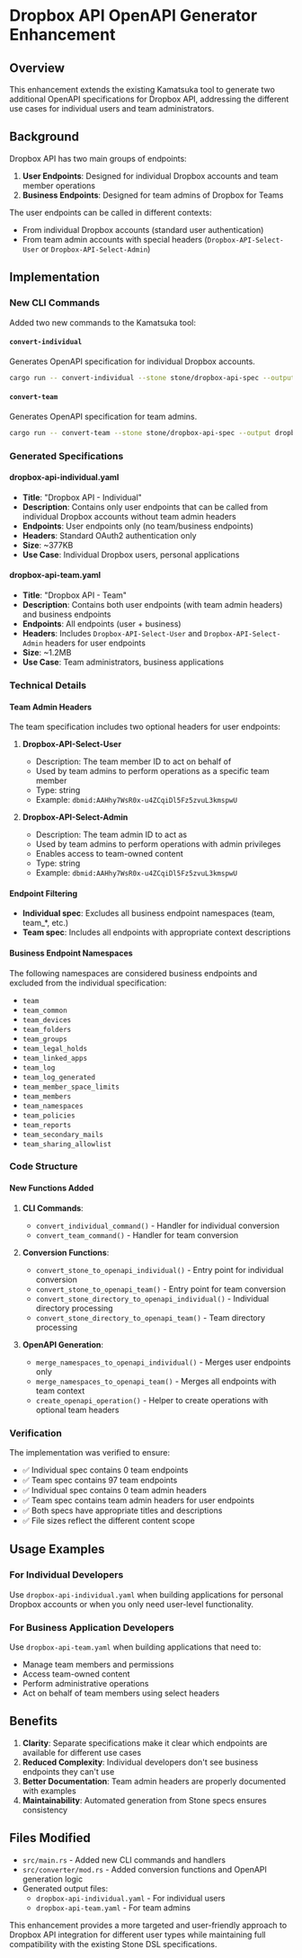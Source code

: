 # Dropbox API OpenAPI Generator Enhancement

## Overview

This enhancement extends the existing Kamatsuka tool to generate two additional OpenAPI specifications for Dropbox API, addressing the different use cases for individual users and team administrators.

## Background

Dropbox API has two main groups of endpoints:

1. **User Endpoints**: Designed for individual Dropbox accounts and team member operations
2. **Business Endpoints**: Designed for team admins of Dropbox for Teams

The user endpoints can be called in different contexts:
- From individual Dropbox accounts (standard user authentication)
- From team admin accounts with special headers (`Dropbox-API-Select-User` or `Dropbox-API-Select-Admin`)

## Implementation

### New CLI Commands

Added two new commands to the Kamatsuka tool:

#### `convert-individual`
Generates OpenAPI specification for individual Dropbox accounts.
```bash
cargo run -- convert-individual --stone stone/dropbox-api-spec --output dropbox-api-individual.yaml --verbose
```

#### `convert-team`
Generates OpenAPI specification for team admins.
```bash
cargo run -- convert-team --stone stone/dropbox-api-spec --output dropbox-api-team.yaml --verbose
```

### Generated Specifications

#### dropbox-api-individual.yaml
- **Title**: "Dropbox API - Individual"
- **Description**: Contains only user endpoints that can be called from individual Dropbox accounts without team admin headers
- **Endpoints**: User endpoints only (no team/business endpoints)
- **Headers**: Standard OAuth2 authentication only
- **Size**: ~377KB
- **Use Case**: Individual Dropbox users, personal applications

#### dropbox-api-team.yaml
- **Title**: "Dropbox API - Team"
- **Description**: Contains both user endpoints (with team admin headers) and business endpoints
- **Endpoints**: All endpoints (user + business)
- **Headers**: Includes `Dropbox-API-Select-User` and `Dropbox-API-Select-Admin` headers for user endpoints
- **Size**: ~1.2MB
- **Use Case**: Team administrators, business applications

### Technical Details

#### Team Admin Headers
The team specification includes two optional headers for user endpoints:

1. **Dropbox-API-Select-User**
   - Description: The team member ID to act on behalf of
   - Used by team admins to perform operations as a specific team member
   - Type: string
   - Example: `dbmid:AAHhy7WsR0x-u4ZCqiDl5Fz5zvuL3kmspwU`

2. **Dropbox-API-Select-Admin**
   - Description: The team admin ID to act as
   - Used by team admins to perform operations with admin privileges
   - Enables access to team-owned content
   - Type: string
   - Example: `dbmid:AAHhy7WsR0x-u4ZCqiDl5Fz5zvuL3kmspwU`

#### Endpoint Filtering
- **Individual spec**: Excludes all business endpoint namespaces (team, team_*, etc.)
- **Team spec**: Includes all endpoints with appropriate context descriptions

#### Business Endpoint Namespaces
The following namespaces are considered business endpoints and excluded from the individual specification:
- `team`
- `team_common`
- `team_devices`
- `team_folders`
- `team_groups`
- `team_legal_holds`
- `team_linked_apps`
- `team_log`
- `team_log_generated`
- `team_member_space_limits`
- `team_members`
- `team_namespaces`
- `team_policies`
- `team_reports`
- `team_secondary_mails`
- `team_sharing_allowlist`

### Code Structure

#### New Functions Added

1. **CLI Commands**:
   - `convert_individual_command()` - Handler for individual conversion
   - `convert_team_command()` - Handler for team conversion

2. **Conversion Functions**:
   - `convert_stone_to_openapi_individual()` - Entry point for individual conversion
   - `convert_stone_to_openapi_team()` - Entry point for team conversion
   - `convert_stone_directory_to_openapi_individual()` - Individual directory processing
   - `convert_stone_directory_to_openapi_team()` - Team directory processing

3. **OpenAPI Generation**:
   - `merge_namespaces_to_openapi_individual()` - Merges user endpoints only
   - `merge_namespaces_to_openapi_team()` - Merges all endpoints with team context
   - `create_openapi_operation()` - Helper to create operations with optional team headers

### Verification

The implementation was verified to ensure:
- ✅ Individual spec contains 0 team endpoints
- ✅ Team spec contains 97 team endpoints
- ✅ Individual spec contains 0 team admin headers
- ✅ Team spec contains team admin headers for user endpoints
- ✅ Both specs have appropriate titles and descriptions
- ✅ File sizes reflect the different content scope

## Usage Examples

### For Individual Developers
Use `dropbox-api-individual.yaml` when building applications for personal Dropbox accounts or when you only need user-level functionality.

### For Business Application Developers
Use `dropbox-api-team.yaml` when building applications that need to:
- Manage team members and permissions
- Access team-owned content
- Perform administrative operations
- Act on behalf of team members using select headers

## Benefits

1. **Clarity**: Separate specifications make it clear which endpoints are available for different use cases
2. **Reduced Complexity**: Individual developers don't see business endpoints they can't use
3. **Better Documentation**: Team admin headers are properly documented with examples
4. **Maintainability**: Automated generation from Stone specs ensures consistency

## Files Modified

- `src/main.rs` - Added new CLI commands and handlers
- `src/converter/mod.rs` - Added conversion functions and OpenAPI generation logic
- Generated output files:
  - `dropbox-api-individual.yaml` - For individual users
  - `dropbox-api-team.yaml` - For team admins

This enhancement provides a more targeted and user-friendly approach to Dropbox API integration for different user types while maintaining full compatibility with the existing Stone DSL specifications.